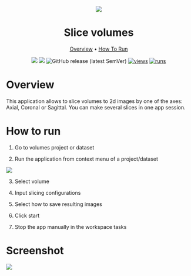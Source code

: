 <div align="center" markdown>
<img src="https://user-images.githubusercontent.com/115161827/216693193-e888bc84-7e47-4e17-a4ad-fe4b9692ece3.jpg"/>  

# Slice volumes
  
<p align="center">
  <a href="#Overview">Overview</a> •
  <a href="#How-To-Run">How To Run</a> 
</p>
  
[![](https://img.shields.io/badge/supervisely-ecosystem-brightgreen)](https://ecosystem.supervise.ly/apps/supervisely-ecosystem/slice-volumes)
[![](https://img.shields.io/badge/slack-chat-green.svg?logo=slack)](https://supervise.ly/slack)
![GitHub release (latest SemVer)](https://img.shields.io/github/v/release/supervisely-ecosystem/slice-volumes)
[![views](https://app.supervise.ly/img/badges/views/supervisely-ecosystem/slice-volumes)](https://supervise.ly)
[![runs](https://app.supervise.ly/img/badges/runs/supervisely-ecosystem/slice-volumes)](https://supervise.ly)

</div>


# Overview
This application allows to slice volumes to 2d images by one of the axes: Axial, Coronal or Sagittal. You can make several slices in one app session.

# How to run

1. Go to volumes project or dataset

2. Run the application from context menu of a project/dataset

<img src="https://user-images.githubusercontent.com/115161827/216698530-974cf7ab-7744-4e3f-be70-bc73f0e78f27.png">

3. Select volume

4. Input slicing configurations

5. Select how to save resulting images

6. Click start

7. Stop the app manually in the workspace tasks 

# Screenshot

<img src="https://user-images.githubusercontent.com/115161827/216695319-a2a577fc-c9ce-4b61-808b-1526aa7e926e.png">
